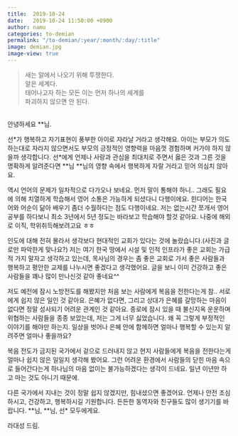 ```yaml
---
title:  2019-10-24
date:   2019-10-24 11:50:00 +0900
author: namu
categories: to-demian
permalink: "/to-demian/:year/:month/:day/:title"
image: demian.jpg
image-view: true
---
```


> 새는 알에서 나오기 위해 투쟁한다.<br/>
> 알은 세계다.<br/>
> 태어나고자 하는 모든 이는 먼저 하나의 세계를<br/>파괴하지 않으면 안 된다.

<br/>안녕하세요 **님.

선\*가 행복하고 자기표현이 풍부한 아이로 자라날 거라고 생각해요.
아이는 부모가 의도하는대로 자라지 않으면서도 부모의 긍정적인 영향력을 마음껏 경험하며 커가야 하지 않을까 생각합니다.
선\*에게 언제나 사랑과 관심을 최대치로 주면서 옳은 것과 그른 것을 명확하게 알려준다면
**님 **님의 영향 속에서 행복하게 자랄 거라고 믿어 의심치 않아요.

역시 언어의 문제가 일차적으로 다가오나 보네요. 먼저 말이 통해야 하니..
그래도 필요에 의해 치열하게 학습해서 영어 소통은 가능하게 되셨다니 다행이에요.
힌디어는 한국어와 어순이 닮아 배우기 좀더 수월하다는 점도 다행이네요.
저는 없는시간 쪼개서 영어공부를 하다보니 최소 3년에서 5년 정도는 바라보고 학습해야 할것 같아요.
나중에 해외로 이직, 학위취득해보려고요 ㅎㅎ

인도에 대해 전혀 몰라서 생각보다 현대적인 교회가 있다는 것에 놀랐습니다.(사진과 글로만 파악한게 맞나요?)
저는 여기 한국 땅에서 시설 및 인적 인프라가 좋은 교회는 가급적 가지 말자고 생각하고 있는데,
목사님의 경우는 좀 좋은 교회로 가서 좋은 사람들과 행복하고 평안한 교제를 나누시면 좋겠다고 생각했어요.
글을 보니 이미 건강하고 좋은 사람들을 꽤나 많이 만나신것 같아 좋네요^^

저도 예전에 잠시 노방전도를 해봤지만 처음 보는 사람에게 복음을 전한다는게 참.. 서로에게 쉽지 않은 일인 것 같아요.
은혜가 없다면, 그리고 상대가 은혜를 갈망하는 마음이 없다면 정말 성사되기 어려운 관계인 것 같아요.
종로에 잠시 있을 때 불신지옥 운운하며 위협하는 사람들을 종종 보았는데, 저는 그게 너무 싫었습니다.
왜 꼭 그렇게 부정적인 이야기를 해야만 하는지. 일상을 벗어나 은혜 안에 함께하면 얼마나 행복할 수 있는지 알려주면 얼마나 좋을까요?

복음 전도가 금지된 국가에서 겉으로 드러내지 않고 현지 사람들에게 복음을 전한다는게 얼마나 쉽지 않은 일일지 생각해 봤어요.
그런 어려운 환경에서 사람들의 닫힌 마음 속으로 들어간다는게 하나님의 마음 없이는 불가능하겠다는 생각이 드네요.
일년 이년만 하고 마는 것도 아니기 때문에.

다른 국가에서 지내는 것이 정말 쉽지 않겠지만, 힘내셨으면 좋겠어요.
언제나 안전 조심하시고, 건강하고, 행복하시길 기원합니다.
든든한 동역자와 친구들도 많이 생기기를 바랍니다. **님, **님, 선\* 모두에게요.

라대성 드림.
